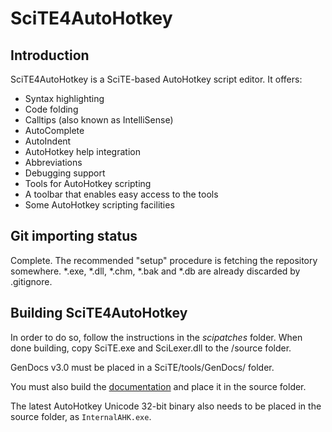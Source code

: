 SciTE4AutoHotkey
================

Introduction
------------

SciTE4AutoHotkey is a SciTE-based AutoHotkey script editor. It offers:

* Syntax highlighting
* Code folding
* Calltips (also known as IntelliSense)
* AutoComplete
* AutoIndent
* AutoHotkey help integration
* Abbreviations
* Debugging support
* Tools for AutoHotkey scripting
* A toolbar that enables easy access to the tools
* Some AutoHotkey scripting facilities

Git importing status
--------------------

Complete. The recommended "setup" procedure is fetching the repository somewhere. \*.exe, \*.dll, \*.chm, \*.bak and \*.db are already discarded by .gitignore.

Building SciTE4AutoHotkey
-------------------------

In order to do so, follow the instructions in the *scipatches* folder. When done building, copy SciTE.exe and SciLexer.dll to the /source folder.

GenDocs v3.0 must be placed in a SciTE/tools/GenDocs/ folder.

You must also build the [documentation](https://github.com/fincs/SciTE4AHK-Docs) and place it in the source folder.

The latest AutoHotkey Unicode 32-bit binary also needs to be placed in the source folder, as `InternalAHK.exe`.
